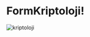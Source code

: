 # FormKriptoloji!
![kriptoloji](https://user-images.githubusercontent.com/65310334/168261498-9242d363-16b4-4a49-9f34-c1bb8109f359.PNG)
